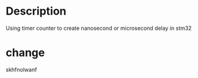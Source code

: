 # Description 
Using timer counter to create nanosecond or microsecond delay in stm32 
 # change 
 skhfnolwanf
